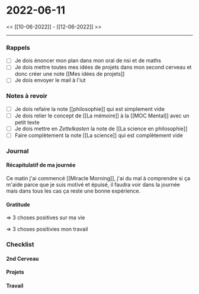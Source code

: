 

# 2022-06-11

<< [[10-06-2022]] - [[12-06-2022]] >>

---

### Rappels

- [ ] Je dois énoncer mon plan dans mon oral de nsi et de maths
- [ ] Je dois mettre toutes mes idées de projets dans mon second cerveau et donc créer une note [[Mes idées de projets]]
- [ ] Je dois envoyer le mail à l'iut

### Notes à revoir

- [ ] Je dois refaire la note [[philosophie]] qui est simplement vide
- [ ] Je dois relier le concept de [[La mémoire]] à la [[MOC Mental]] avec un petit texte
- [ ] Je dois mettre en *Zettelkasten* la note de [[La science en philosophie]]
- [ ] Faire complètement la note [[La science]] qui est complètement vide

### Journal

#### Récapitulatif de ma journée

Ce matin j'ai commencé [[Miracle Morning]], j'ai du mal à comprendre si ça m'aide parce que je suis motivé et épuisé, il faudra voir dans la journée mais dans tous les cas ça reste une bonne expérience.

#### Gratitude

=> 3 choses positives sur ma vie

=> 3 choses positivies mon travail


### Checklist

#### 2nd Cerveau

#### Projets

#### Travail



